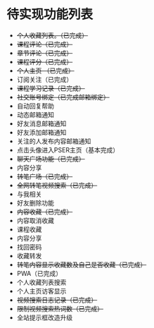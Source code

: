 # 待实现功能列表

-	~~个人收藏列表。（已完成）~~
-	~~课程评论（已完成）~~
-	~~章节评论（已完成）~~
-	~~课程评分（已完成）~~
-	~~个人主页 （已完成）~~
-	订阅关注（已完成）
-	~~课程学习记录（已完成）~~
-	~~社交账号绑定（已完成邮箱绑定）~~
-	自动回复帮助
-	动态邮箱通知
-	好友消息邮箱通知
-	好友添加邮箱通知
-   关注的人发布内容邮箱通知
-	点击头像进入PSER主页（基本完成）
-	~~聊天广场功能（已完成）~~
-	内容分享
-	~~转笔广场（已完成）~~
-	~~全网转笔视频搜索（已完成）~~
-	与我相关
-	好友删除功能
-	~~内容收藏（已完成）~~
-	内容取消收藏
-	课程收藏
-	内容分享
-	找回密码
-	收藏转发
-	~~转笔内容显示收藏数及自己是否收藏（已完成）~~
-	PWA（已完成）
-	个人收藏列表搜索
-	个人主页访客显示
-	~~视频搜索日志记录（已完成）~~
-	~~限制视频搜索热词数（已完成）~~
-	全站提示框改造升级
